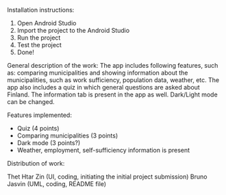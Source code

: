 Installation instructions:

1. Open Android Studio
2. Import the project to the Android Studio
3. Run the project
4. Test the project
5. Done!

General description of the work: 
The app includes following features, such as: comparing municipalities and showing information about the municipalities, such as work sufficiency, population data, weather, etc. The app also includes a quiz in which general questions are asked about Finland. The information tab is present in the app as well. Dark/Light mode can be changed.

Features implemented:

- Quiz (4 points)
- Comparing municipalities (3 points)
- Dark mode (3 points?)
- Weather, employment, self-sufficiency information is present

Distribution of work:

Thet Htar Zin (UI, coding, initiating the initial project submission)
Bruno Jasvin (UML, coding, README file)
